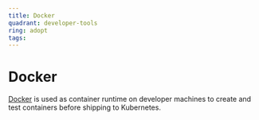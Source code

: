 ```yaml
---
title: Docker
quadrant: developer-tools
ring: adopt
tags:
---
```


# Docker

<a href="https://www.docker.com/products/container-runtime" target="_blank">Docker</a> is used as container runtime on 
developer machines to create and test containers before shipping to Kubernetes.
